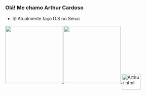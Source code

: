 ### Olá! Me chamo Arthur Cardoso



- 🤓 Atualmente faço D.S no Senai

<div style="display:flex justify-content:center align-items:center">
  <a href="https://github.com/y-Arthur">
  <img height="180em" src="https://github-readme-stats.vercel.app/api?username=y-Arthur&show_icons=false&theme=radical&include_all_commits=true&count_private=true"/>
   <img height="180em" src="https://github-readme-stats.vercel.app/api/top-langs/?username=y-Arthur&layout=compact&langs_count=7&theme=radical"/>
  <img align="center" alt="Arthur html" height="50rem" width="60rem" src= https://img.shields.io/badge/HTML-239120?style=for-the-badge&logo=html5&logoColor=white>
</div>
